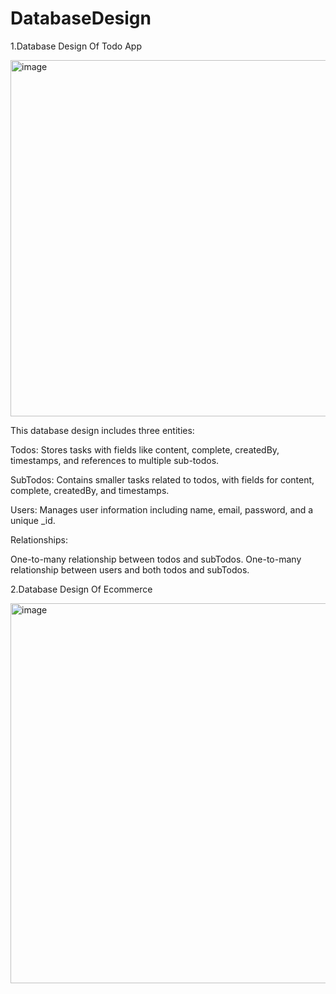 # DatabaseDesign

1.Database Design Of Todo App

<img width="570" alt="image" src="https://github.com/user-attachments/assets/76a2ae65-a001-49ed-82d9-9910372ac495">

This database design includes three entities:

Todos: Stores tasks with fields like content, complete, createdBy, timestamps, and references to multiple sub-todos.

SubTodos: Contains smaller tasks related to todos, with fields for content, complete, createdBy, and timestamps.

Users: Manages user information including name, email, password, and a unique _id.


Relationships:

One-to-many relationship between todos and subTodos.
One-to-many relationship between users and both todos and subTodos.

2.Database Design Of Ecommerce 

<img width="608" alt="image" src="https://github.com/user-attachments/assets/0f3bf821-717f-463b-9bcf-40c61cde34ce">

